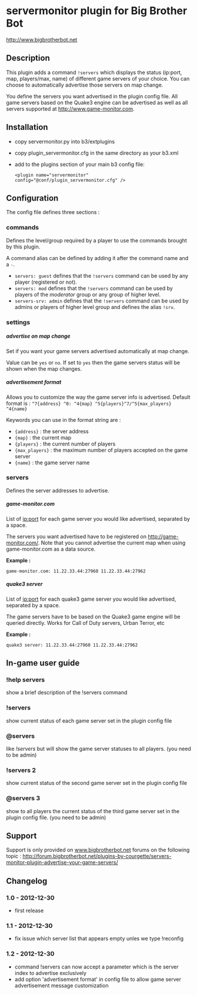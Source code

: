 servermonitor plugin for Big Brother Bot
========================================

http://www.bigbrotherbot.net


Description
-----------

This plugin adds a command `!servers` which displays the status (ip:port, map, players/max, name) of different game servers of your choice.
You can choose to automatically advertise those servers on map change.

You define the servers you want advertised in the plugin config file. All game servers based on the Quake3 engine can
be advertised as well as all servers supported at http://www.game-monitor.com.



Installation
------------

- copy servermonitor.py into b3/extplugins
- copy plugin_servermonitor.cfg in the same directory as your b3.xml
- add to the plugins section of your main b3 config file:

  `<plugin name="servermonitor" config="@conf/plugin_servermonitor.cfg" />`




Configuration
-------------

The config file defines three sections :


### commands

Defines the level/group required by a player to use the commands brought by this plugin.

A command alias can be defined by adding it after the command name and a `-`.

- `servers: guest` defines that the `!servers` command can be used by any player (registered or not).
- `servers: mod` defines that the `!servers` command can be used by players of the *moderator* group or any group of higher level.
- `servers-srv: admin` defines that the `!servers` command can be used by admins or players of higher level group and defines the alias `!srv`.




### settings

##### advertise on map change

Set if you want your game servers advertised automatically at map change.

Value can be `yes` or `no`. If set to `yes` then the game servers status will be shown when the map changes.



##### advertisement format

Allows you to customize the way the game server info is advertised. Default format is : `^7{address} ^0: ^4{map} ^5{players}^7/^5{max_players} ^4{name}`

Keywords you can use in the format string are :

- `{address}`     : the server address
- `{map}`         : the current map
- `{players}`     : the current number of players
- `{max_players}` : the maximum number of players accepted on the game server
- `{name}`        : the game server name


### servers

Defines the server addresses to advertise.


##### game-monitor.com

List of <ip:port> for each game server you would like advertised, separated by a space.

The servers you want advertised have to be registered on http://game-monitor.com/. Note that you cannot advertise the
current map when using game-monitor.com as a data source.

**Example :**

    game-monitor.com: 11.22.33.44:27960 11.22.33.44:27962


##### quake3 server

List of <ip:port> for each quake3 game server you would like advertised, separated by a space.

The game servers have to be based on the Quake3 game engine will be queried directly.
Works for Call of Duty servers, Urban Terror, etc

**Example :**

    quake3 server: 11.22.33.44:27960 11.22.33.44:27962



In-game user guide
------------------

### !help servers
show a brief description of the !servers command

### !servers
show current status of each game server set in the plugin config file

### @servers
like _!servers_ but will show the game server statuses to all players. (you need to be admin)

### !servers 2
show current status of the second game server set in the plugin config file

### @servers 3
show to all players the current status of the third game server set in the plugin config file. (you need to be admin)





Support
-------

Support is only provided on www.bigbrotherbot.net forums on the following topic :
http://forum.bigbrotherbot.net/plugins-by-courgette/servers-monitor-plugin-advertise-your-game-servers/




Changelog
---------

### 1.0 - 2012-12-30
  - first release

### 1.1 - 2012-12-30
  - fix issue which server list that appears empty unles we type !reconfig

### 1.2 - 2012-12-30
  - command !servers can now accept a parameter which is the server index to advertise exclusively
  - add option 'advertisement format' in config file to allow game server advertisement message customization


